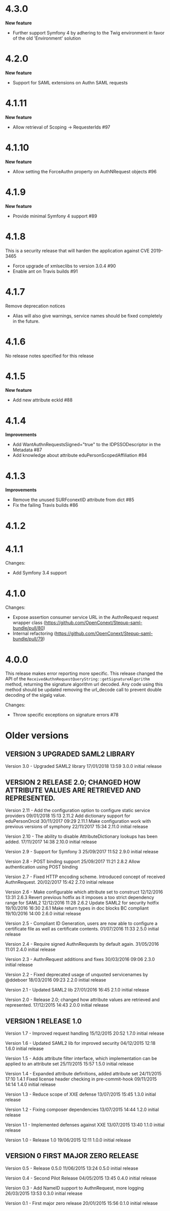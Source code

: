 # 4.3.0
**New feature**
* Further support Symfony 4 by adhering to the Twig environment in favor of
  the old 'Environment' solution

# 4.2.0
**New feature**
* Support for SAML extensions on Authn SAML requests

# 4.1.11
**New feature**
* Allow retrieval of Scoping -> RequesterIds #97

# 4.1.10
**New feature**
* Allow setting the ForceAuthn property on AuthNRequest objects #96

# 4.1.9
**New feature**
* Provide minimal Symfony 4 support #89 

# 4.1.8
This is a security release that will harden the application against CVE 2019-3465
 * Force upgrade of xmlseclibs to version 3.0.4 #90
 * Enable ant on Travis builds #91

# 4.1.7
Remove deprecation notices
 * Alias will also give warnings, service names should be fixed completely in the future.
  
# 4.1.6
No release notes specified for this release

# 4.1.5
**New feature**
* Add new attribute eckId #88

# 4.1.4
**Improvements**
 * Add WantAuthnRequestsSigned="true" to the IDPSSODescriptor in the Metadata #87
 * Add knowledge about attribute eduPersonScopedAffiliation #84
 
 # 4.1.3
**Improvements**
 * Remove the unused SURFconextID attribute from dict #85 
 * Fix the failing Travis builds #86

# 4.1.2

# 4.1.1

Changes: 

 * Add Symfony 3.4 support

# 4.1.0

Changes:

 * Expose assertion consumer service URL in the AuthnRequest request wrapper class (https://github.com/OpenConext/Stepup-saml-bundle/pull/80)
 * Internal refactoring (https://github.com/OpenConext/Stepup-saml-bundle/pull/79)

# 4.0.0
This release makes error reporting more specific. This release changed the API of the
 `ReceivedAuthnRequestQueryString::getSignatureAlgorithm` method, returning the signature algorithm url decoded. Any
 code using this method should be updated removing the url_decode call to prevent double decoding of the sigalg value.

Changes:

  * Throw specific exceptions on signature errors #78

# Older versions

## VERSION 3  UPGRADED SAML2 LIBRARY

   Version 3.0 - Upgraded SAML2 library
      17/01/2018 13:59  3.0.0  initial release

## VERSION 2  RELEASE 2.0; CHANGED HOW ATTRIBUTE VALUES ARE RETRIEVED AND REPRESENTED.

   Version 2.11 - Add the configuration option to configure static service providers
      09/01/2018 15:13  2.11.2  Add dictionary support for eduPersonOrcid
      30/11/2017 09:29  2.11.1  Make configuration work with previous versions of symphony
      22/11/2017 15:34  2.11.0  initial release

   Version 2.10 - The ability to disable AttributeDictionary lookups has been added.
      17/11/2017 14:38  2.10.0  initial release

   Version 2.9 - Support for Symfony 3
      25/09/2017 11:52  2.9.0  initial release

   Version 2.8 - POST binding support
      25/09/2017 11:21  2.8.2  Allow authentication using POST binding

   Version 2.7 - Fixed HTTP encoding scheme. Introduced concept of received AuthnRequest.
      20/02/2017 15:42  2.7.0  initial release

   Version 2.6 - Make configurable which attribute set to construct
      12/12/2016 13:31  2.6.3  Revert previous hotfix as it imposes a too strict dependency range for SAML2
      12/12/2016 11:28  2.6.2  Update SAML2 for security hotfix
      19/10/2016 16:30  2.6.1  Make return types in doc blocks BC compliant
      19/10/2016 14:00  2.6.0  initial release

   Version 2.5 - Compliant ID Generation, users are now able to configure a certificate file as well as certificate contents.
      01/07/2016 11:33  2.5.0  initial release

   Version 2.4 - Require signed AuthnRequests by default again.
      31/05/2016 11:01  2.4.0  initial release

   Version 2.3 - AuthnRequest additions and fixes
      30/03/2016 09:06  2.3.0  initial release

   Version 2.2 - Fixed deprecated usage of unquoted servicenames by @ddeboer
      18/03/2016 09:23  2.2.0  initial release

   Version 2.1 - Updated SAML2 lib
      27/01/2016 16:45  2.1.0  initial release

   Version 2.0 - Release 2.0; changed how attribute values are retrieved and represented.
      17/12/2015 14:43  2.0.0  initial release

## VERSION 1  RELEASE 1.0

   Version 1.7 - Improved request handling
      15/12/2015 20:52  1.7.0  initial release

   Version 1.6 - Updated SAML2 lib for improved security
      04/12/2015 12:18  1.6.0  initial release

   Version 1.5 - Adds attribute filter interface, which implementation can be applied to an attribute set
      25/11/2015 15:57  1.5.0  initial release

   Version 1.4 - Expanded attribute definitions, added attribute set
      24/11/2015 17:10  1.4.1  Fixed license header checking in pre-commit-hook
      09/11/2015 14:14  1.4.0  initial release

   Version 1.3 - Reduce scope of XXE defense
      13/07/2015 15:45  1.3.0  initial release

   Version 1.2 - Fixing composer dependencies
      13/07/2015 14:44  1.2.0  initial release

   Version 1.1 - Implemented defenses against XXE
      13/07/2015 13:40  1.1.0  initial release

   Version 1.0 - Release 1.0
      19/06/2015 12:11  1.0.0  initial release

## VERSION 0  FIRST MAJOR ZERO RELEASE

   Version 0.5 - Release 0.5.0
      11/06/2015 13:24  0.5.0  initial release

   Version 0.4 - Second Pilot Release
      04/05/2015 13:45  0.4.0  initial release

   Version 0.3 - Add NameID support to AuthnRequest, more logging
      26/03/2015 13:53  0.3.0  initial release

   Version 0.1 - First major zero release
      20/01/2015 15:56  0.1.0  initial release
